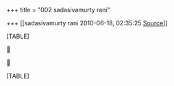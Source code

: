 +++
title = "002 sadasivamurty rani"

+++
[[sadasivamurty rani	2010-06-18, 02:35:25 [Source](https://groups.google.com/g/bvparishat/c/A_EwKfRa8Mc)]]



[TABLE]





[TABLE]

  

